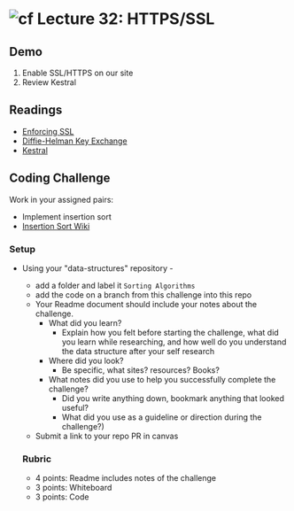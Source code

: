![cf](http://i.imgur.com/7v5ASc8.png) Lecture 32: HTTPS/SSL
=====================================


## Demo
1. Enable SSL/HTTPS on our site
2. Review Kestral

## Readings
- [Enforcing SSL](https://docs.microsoft.com/en-us/aspnet/core/security/enforcing-ssl)
- [Diffie-Helman Key Exchange](https://www.wikiwand.com/en/Diffie%E2%80%93Hellman_key_exchange)
- [Kestral](https://docs.microsoft.com/en-us/aspnet/core/fundamentals/servers/kestrel?tabs=aspnetcore2x)


## Coding Challenge
Work in your assigned pairs:
- Implement insertion sort
- [Insertion Sort Wiki](https://www.wikiwand.com/en/Insertion_sort)

### Setup
- Using your "data-structures" repository -
  - add a folder and label it `Sorting Algorithms`
  - add the code on a branch from this challenge into this repo
  - Your Readme document should include your notes about the challenge.
	- What did you learn? 
		- Explain how you felt before starting the challenge, what did you learn while researching, and how well do you understand the data structure after your self research
	- Where did you look? 
		- Be specific, what sites? resources? Books?
	- What notes did you use to help you successfully complete the challenge? 
		- Did you write anything down, bookmark anything that looked useful? 
		- What did you use as a guideline or direction during the challenge?)
  - Submit a link to your repo PR in canvas
  
  
  ### Rubric
  - 4 points: Readme includes notes of the challenge
  - 3 points: Whiteboard 
  - 3 points: Code